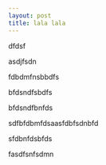 ```yaml
---
layout: post
title: lala lala
---
```


<gwmw class="ginger-module-highlighter-mistake-type-1" id="gwmw-15552317916060852420906">dfdsf</gwmw>

<gwmw class="ginger-module-highlighter-mistake-type-1" id="gwmw-15552317938075778674224">asdjfsdn</gwmw>

<gwmw class="ginger-module-highlighter-mistake-type-1" id="gwmw-15552317942701079371241">fdbdmfnsbbdfs</gwmw>

<gwmw class="ginger-module-highlighter-mistake-type-1" id="gwmw-15552317946730007011888">bfdsndfsbdfs</gwmw>

<gwmw class="ginger-module-highlighter-mistake-type-1" id="gwmw-15552317955392094868289">bfdsndfbnfds</gwmw>

<gwmw class="ginger-module-highlighter-mistake-type-1" id="gwmw-15552317972354619919587">sdfbfdbmfdsaasfdbfsdnbfd</gwmw>

<gwmw class="ginger-module-highlighter-mistake-type-1" id="gwmw-15552317983100736439075">sfdbnfdsbfds</gwmw>

<gwmw class="ginger-module-highlighter-mistake-anim ginger-module-highlighter-mistake-type-1" id="gwmw-15552318002716652358630">fasdfsnfsdmn</gwmw>